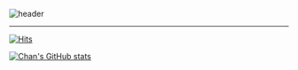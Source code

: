 ![header](https://capsule-render.vercel.app/api?type=rect&color=timeGradient&text=Welcome%20to%20Chan's%20GitHub%20👋&animation=twinkling&fontSize=40&fontAlignY=50&height=180)

---
[![Hits](https://hits.seeyoufarm.com/api/count/incr/badge.svg?url=https%3A%2F%2Fgithub.com/dudcks5477%2Fgjbae1212%2Fhit-counter&count_bg=%23555555&title_bg=%23555555&icon=github.svg&icon_color=%23E7E7E7&title=&edge_flat=false)](https://hits.seeyoufarm.com)

[![Chan's GitHub stats](https://github-readme-stats.vercel.app/api?username=dudcks5477&include_all_commits=true&show_icons=true&theme=cobalt)](https://github.com/dudcks5477/github-readme-stats)
